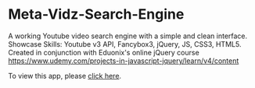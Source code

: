 # Meta-Vidz-Search-Engine
A working Youtube video search engine with a simple and clean interface.  Showcase Skills: Youtube v3 API, Fancybox3, jQuery, JS, CSS3, HTML5.  Created in conjunction with Eduonix's online jQuery course https://www.udemy.com/projects-in-javascript-jquery/learn/v4/content 

To view this app, please <a href="https://maeganw.github.io/Meta-Vidz-Search-Engine/">click here</a>.
